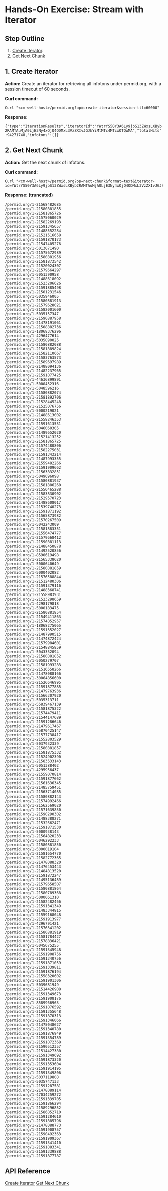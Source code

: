 # Hands-On Exercise: Stream with Iterator #

## Step Outline ##

1. [Create Iterator](#hdr1).
2. [Get Next Chunk](#hdr2)

<a name="hdr1"></a>
## 1. Create Iterator ##

**Action:** Create an iterator for retrieving all infotons under permid.org, with a session timeout of 60 seconds.

**Curl command:**

    Curl "<cm-well-host>/permid.org?op=create-iterator&session-ttl=60000"

**Response:**

`{"type":"IterationResults","iteratorId":"YWtrYS50Y3A6Ly9jbS13ZWxsLXByb2RAMTAuMjA0LjE3Ny4xOjQ4ODMxL3VzZXIvJGJkYiMtMTc4MTcxOTQwMA","totalHits":94271748,"infotons":[]}`    
    
<a name="hdr2"></a>
## 2. Get Next Chunk ##

**Action:** Get the next chunk of infotons.

**Curl command:**

    Curl "<cm-well-host>/permid.org?op=next-chunk&format=text&iterator-id=YWtrYS50Y3A6Ly9jbS13ZWxsLXByb2RAMTAuMjA0LjE3Ny4xOjQ4ODMxL3VzZXIvJGJkYiMtMTc4MTcxOTQwMA"

**Response: (truncated)**

    /permid.org/1-21568482685
    /permid.org/1-21580881855
    /permid.org/1-21581865726
    /permid.org/1-21575060029
    /permid.org/1-21582269193
    /permid.org/1-21591345657
    /permid.org/1-21488552284
    /permid.org/1-21521516658
    /permid.org/1-21591870173
    /permid.org/1-21547405276
    /permid.org/1-5013071490
    /permid.org/1-21575672989
    /permid.org/1-21580881956
    /permid.org/1-21581873542
    /permid.org/1-21520024307
    /permid.org/1-21579664297
    /permid.org/1-5051390958
    /permid.org/1-21488618092
    /permid.org/1-21523206626
    /permid.org/1-21591885498
    /permid.org/1-21501231546
    /permid.org/1-5035946005
    /permid.org/1-21580881913
    /permid.org/1-21579628021
    /permid.org/1-21582001600
    /permid.org/1-5035157347
    /permid.org/1-21590887958
    /permid.org/1-21478191061
    /permid.org/1-21508882736
    /permid.org/1-18068376296
    /permid.org/1-4296477614
    /permid.org/1-5035890025
    /permid.org/1-21580882088
    /permid.org/1-21581889824
    /permid.org/1-21582110667
    /permid.org/1-21583763573
    /permid.org/1-21589697989
    /permid.org/1-21488094136
    /permid.org/1-21482237965
    /permid.org/1-21591877425
    /permid.org/1-44636899891
    /permid.org/1-5000452316
    /permid.org/1-5048596216
    /permid.org/1-21580882074
    /permid.org/1-21581892706
    /permid.org/1-21528445248
    /permid.org/1-21525076756
    /permid.org/1-5000219021
    /permid.org/1-21488613002
    /permid.org/1-21558246353
    /permid.org/1-21591613531
    /permid.org/1-5046060305
    /permid.org/1-21489652020
    /permid.org/1-21521413252
    /permid.org/1-21581865725
    /permid.org/1-21574480806
    /permid.org/1-21582275031
    /permid.org/1-21591343214
    /permid.org/1-21487993355
    /permid.org/1-21559482266
    /permid.org/1-21591909662
    /permid.org/1-21563832851
    /permid.org/1-5049096098
    /permid.org/1-21580881937
    /permid.org/1-21581806260
    /permid.org/1-21556465288
    /permid.org/1-21583830902
    /permid.org/1-21529570723
    /permid.org/1-21488608017
    /permid.org/1-21539740273
    /permid.org/1-21591871192
    /permid.org/1-21565873982
    /permid.org/1-21570267509
    /permid.org/1-5042243009
    /permid.org/1-21581883351
    /permid.org/1-21556474777
    /permid.org/1-21579668412
    /permid.org/1-21590881113
    /permid.org/1-21488450878
    /permid.org/1-21492520856
    /permid.org/1-8590619498
    /permid.org/1-21565338620
    /permid.org/1-5000640649
    /permid.org/1-21580881859
    /permid.org/1-5000402082
    /permid.org/1-21576588844
    /permid.org/1-21512480306
    /permid.org/1-21591379116
    /permid.org/1-21488368741
    /permid.org/1-21558983931
    /permid.org/1-21523298659
    /permid.org/1-4298179818
    /permid.org/1-5000183475
    /permid.org/1-21580881854
    /permid.org/1-21549411863
    /permid.org/1-21574852957
    /permid.org/1-18068275065
    /permid.org/1-21591352027
    /permid.org/1-21487990515
    /permid.org/1-21474872424
    /permid.org/1-21579984601
    /permid.org/1-21548845859
    /permid.org/1-5043332094
    /permid.org/1-21580881852
    /permid.org/1-5050279707
    /permid.org/1-21581993283
    /permid.org/1-21516558266
    /permid.org/1-21478088166
    /permid.org/1-30064856600
    /permid.org/1-21526646995
    /permid.org/1-21591877885
    /permid.org/1-21479763936
    /permid.org/1-21566307920
    /permid.org/1-5035313711
    /permid.org/1-55839467139
    /permid.org/1-21581875322
    /permid.org/1-21574479411
    /permid.org/1-21544147689
    /permid.org/1-21591286646
    /permid.org/1-21479617467
    /permid.org/1-55870425147
    /permid.org/1-21577738417
    /permid.org/1-21552803529
    /permid.org/1-5037932339
    /permid.org/1-21580881857
    /permid.org/1-21581875332
    /permid.org/1-21524902390
    /permid.org/1-21583533143
    /permid.org/1-5051388402
    /permid.org/1-4295956437
    /permid.org/1-21559070814
    /permid.org/1-21591877662
    /permid.org/1-21561636345
    /permid.org/1-21485759451
    /permid.org/1-21563714085
    /permid.org/1-21580882143
    /permid.org/1-21574992466
    /permid.org/1-21562569020
    /permid.org/1-21571639830
    /permid.org/1-21590290302
    /permid.org/1-21488388271
    /permid.org/1-21532662471
    /permid.org/1-21591871530
    /permid.org/1-5000938143
    /permid.org/1-21564820233
    /permid.org/1-5046292233
    /permid.org/1-21580881850
    /permid.org/1-5000019104
    /permid.org/1-21581654770
    /permid.org/1-21582772365
    /permid.org/1-21478088320
    /permid.org/1-21476453443
    /permid.org/1-21484813520
    /permid.org/1-21591872247
    /permid.org/1-21495136489
    /permid.org/1-21579658507
    /permid.org/1-21580881864
    /permid.org/1-21580789368
    /permid.org/1-5000061310
    /permid.org/1-21582482466
    /permid.org/1-21591341349
    /permid.org/1-21483344815
    /permid.org/1-21559168048
    /permid.org/1-21591913977
    /permid.org/1-4296791421
    /permid.org/1-21576341202
    /permid.org/1-21580881919
    /permid.org/1-21581784427
    /permid.org/1-21578836421
    /permid.org/1-5045675255
    /permid.org/1-21591345948
    /permid.org/1-21591908756
    /permid.org/1-21591340756
    /permid.org/1-21591871059
    /permid.org/1-21591339811
    /permid.org/1-21591876194
    /permid.org/1-21558320602
    /permid.org/1-21591901306
    /permid.org/1-5039681949
    /permid.org/1-21514426908
    /permid.org/1-21591349673
    /permid.org/1-21591908176
    /permid.org/1-8589966963
    /permid.org/1-21591876592
    /permid.org/1-21591355648
    /permid.org/1-21591870313
    /permid.org/1-21591346066
    /permid.org/1-21475048627
    /permid.org/1-21591340780
    /permid.org/1-21591876949
    /permid.org/1-21591354789
    /permid.org/1-21591872368
    /permid.org/1-21590512357
    /permid.org/1-21514427380
    /permid.org/1-21591349692
    /permid.org/1-21591873320
    /permid.org/1-21591353604
    /permid.org/1-21591914195
    /permid.org/1-21591349806
    /permid.org/1-5037119808
    /permid.org/1-5035747133
    /permid.org/1-21591287581
    /permid.org/1-21478089114
    /permid.org/1-47034259272
    /permid.org/1-21591339705
    /permid.org/1-21591866294
    /permid.org/1-21589296852
    /permid.org/1-21586852710
    /permid.org/1-21591284610
    /permid.org/1-21591885796
    /permid.org/1-21478088773
    /permid.org/1-21591908757
    /permid.org/1-21590492363
    /permid.org/1-21591909367
    /permid.org/1-21591341410
    /permid.org/1-21591883341
    /permid.org/1-21591339888
    /permid.org/1-21591877787

## API Reference ##
[Create Iterator](API.Stream.CreateIterator.md)
[Get Next Chunk](API.Stream.GetNextChunk.md)
       